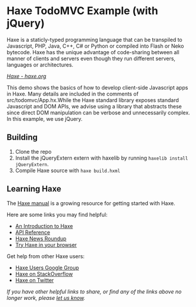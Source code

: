 # Haxe TodoMVC Example (with jQuery)

Haxe is a staticly-typed programming language that can be transpiled to Javascript, PHP, Java, C++, C# or Python or compiled into Flash or Neko bytecode.  Haxe has the unique advantage of code-sharing between all manner of clients and servers even though they run different servers, languages or architectures.

_[Haxe - haxe.org](http://haxe.org)_

This demo shows the basics of how to develop client-side Javascript apps in Haxe.  Many details are included in the comments of src/todomvc/App.hx.While the Haxe standard library exposes standard Javascript and DOM APIs, we advise using a library that abstracts these since direct DOM manipulation can be verbose and unnecessarily complex.  In this example, we use jQuery.

## Building

1. Clone the repo
2. Install the jQueryExtern extern with haxelib by running `haxelib install jQueryExtern`.
3. Compile Haxe source with `haxe build.hxml`

## Learning Haxe

The [Haxe manual](http://haxe.org/manual/introduction.html) is a growing resource for getting started with Haxe.

Here are some links you may find helpful:

* [An Introduction to Haxe](http://haxe.org/documentation/introduction/)
* [API Reference](http://api.haxe.org)
* [Haxe News Roundup](http://haxe.io)
* [Try Haxe in your browser](http://try.haxe.org)

Get help from other Haxe users:

* [Haxe Users Google Group](http://groups.google.com/group/haxelang?hl=en)
* [Haxe on StackOverflow](http://stackoverflow.com/questions/tagged/haxe)
* [Haxe on Twitter](http://twitter.com/haxelang)

_If you have other helpful links to share, or find any of the links above no longer work, please [let us know](https://github.com/explorigin/haxe-todomvc/issues)._
